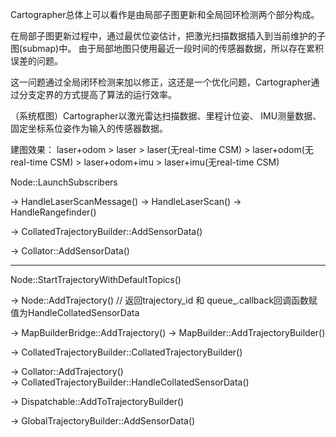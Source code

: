 
<!-- <img src="./img/Cartographer_high_level_system_overview.png" width = 80% height = 80%/>    -->

Cartographer总体上可以看作是由局部子图更新和全局回环检测两个部分构成。

在局部子图更新过程中，通过最优位姿估计，把激光扫描数据插入到当前维护的子图(submap)中。 由于局部地图只使用最近一段时间的传感器数据，所以存在累积误差的问题。

这一问题通过全局闭环检测来加以修正，这还是一个优化问题，Cartographer通过分支定界的方式提高了算法的运行效率。

（系统框图）Cartographer以激光雷达扫描数据、里程计位姿、 IMU测量数据、固定坐标系位姿作为输入的传感器数据。

建图效果：
laser+odom > laser > laser(无real-time CSM) > laser+odom(无real-time CSM) > laser+odom+imu > laser+imu(无real-time CSM)





Node::LaunchSubscribers

-> HandleLaserScanMessage()
-> HandleLaserScan() 
-> HandleRangefinder()  

-> CollatedTrajectoryBuilder::AddSensorData()

-> Collator::AddSensorData()


----

Node::StartTrajectoryWithDefaultTopics()

-> Node::AddTrajectory() // 返回trajectory_id 和  queue_.callback回调函数赋值为HandleCollatedSensorData

-> MapBuilderBridge::AddTrajectory()
-> MapBuilder::AddTrajectoryBuilder()

-> CollatedTrajectoryBuilder::CollatedTrajectoryBuilder()

-> Collator::AddTrajectory()  
-> CollatedTrajectoryBuilder::HandleCollatedSensorData()

-> Dispatchable::AddToTrajectoryBuilder()

-> GlobalTrajectoryBuilder::AddSensorData()


